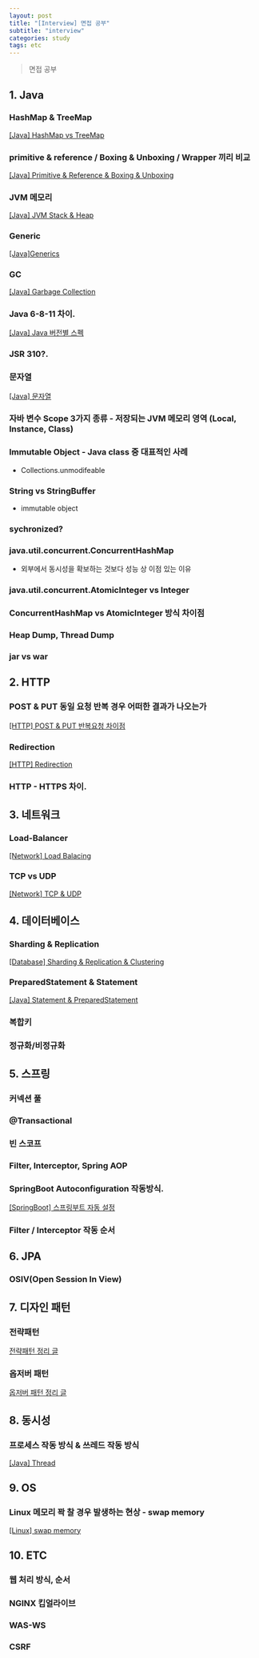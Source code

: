 ```yaml
---
layout: post
title: "[Interview] 면접 공부"
subtitle: "interview"
categories: study
tags: etc
---
```

> 면접 공부  

## 1. Java
### HashMap & TreeMap
[[Java] HashMap vs TreeMap](/study/2021/05/24/Java-HashMap-vs-TreeMap)
### primitive & reference / Boxing & Unboxing / Wrapper 끼리 비교
[[Java] Primitive & Reference & Boxing & Unboxing](/study/2021/05/24/Java-Primitive-&-Reference-&-Boxing-&-Unboxing)
### JVM 메모리
[[Java] JVM Stack & Heap](/study/2021/05/24/Java-JVM-Stack-&-Heap)
### Generic
[[Java]Generics](/study/2020/10/26/Java-Generics)
### GC
[[Java] Garbage Collection](/study/2021/05/14/Java-Garbage-Collection/)
### Java 6-8-11 차이.
[[Java] Java 버전별 스펙](/study/2021/06/07/Java-Java-버전별-스펙)
### JSR 310?.
### 문자열
[[Java] 문자열](/study/2021/06/04/Java-문자열)
### 자바 변수 Scope 3가지 종류 - 저장되는 JVM 메모리 영역 (Local, Instance, Class)

### Immutable Object - Java class 중 대표적인 사례
- Collections.unmodifeable
### String vs StringBuffer
- immutable object
### sychronized?
### java.util.concurrent.ConcurrentHashMap
- 외부에서 동시성을 확보하는 것보다 성능 상 이점 있는 이유
### java.util.concurrent.AtomicInteger vs Integer 
### ConcurrentHashMap vs AtomicInteger 방식 차이점
### Heap Dump, Thread Dump
### jar vs war


## 2. HTTP
### POST & PUT 동일 요청 반복 경우 어떠한 결과가 나오는가
[[HTTP] POST & PUT 반복요청 차이점](/study/2021/05/28/HTTP-POST-&-PUT-반복요청-차이점)
### Redirection
[[HTTP] Redirection](/study/2021/05/28/HTTP-Redirection)
### HTTP - HTTPS 차이.



## 3. 네트워크
### Load-Balancer
[[Network] Load Balacing](/study/2021/05/24/Network-Load-Balacing)
### TCP vs UDP
[[Network] TCP & UDP](/study/2021/05/24/Network-TCP-&-UDP)



## 4. 데이터베이스
### Sharding & Replication
[[Database] Sharding & Replication & Clustering](/study/2021/06/01/Database-Sharding-&-Replication-&-Clustering)
### PreparedStatement & Statement
[[Java] Statement & PreparedStatement](/study/2021/05/24/Java-Statement-&-PreparedStatement)
### 복합키
### 정규화/비정규화



## 5. 스프링
### 커넥션 풀
### @Transactional
### 빈 스코프
### Filter, Interceptor, Spring AOP
### SpringBoot Autoconfiguration 작동방식.
[[SpringBoot] 스프링부트 자동 설정](/study/2021/06/04/SpringBoot-스프링부트-자동-설정)
### Filter / Interceptor 작동 순서

## 6. JPA
### OSIV(Open Session In View)

## 7. 디자인 패턴
### 전략패턴
[전략패턴 정리 글](https://github.com/BryceYangS/Java/blob/main/DesignPattern/posting/1_Strategy_Pattern.md)
### 옵저버 패턴
[옵저버 패턴 정리 글](https://github.com/BryceYangS/Java/blob/main/DesignPattern/posting/2_Observer.md)



## 8. 동시성
### 프로세스 작동 방식 & 쓰레드 작동 방식
[[Java] Thread](/study/2021/02/22/Java-Thread/)



## 9. OS
### Linux 메모리 꽉 찰 경우 발생하는 현상 - swap memory
[[Linux] swap memory](/study/2021/06/05/Linux-swap-memory/)

## 10. ETC
### 웹 처리 방식, 순서
### NGINX 킵얼라이브
### WAS-WS
### CSRF